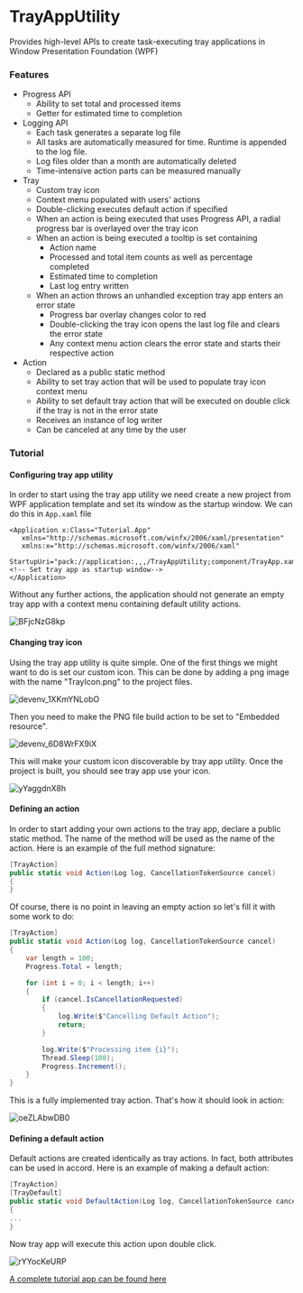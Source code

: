 # TrayAppUtility
Provides high-level APIs to create task-executing tray applications in Window Presentation Foundation (WPF)

### Features
- Progress API
  - Ability to set total and processed items
  - Getter for estimated time to completion
- Logging API
  - Each task generates a separate log file
  - All tasks are automatically measured for time. Runtime is appended to the log file.
  - Log files older than a month are automatically deleted
  - Time-intensive action parts can be measured manually
- Tray
  - Custom tray icon
  - Context menu populated with users' actions
  - Double-clicking executes default action if specified
  - When an action is being executed that uses Progress API, a radial progress bar is overlayed over the tray icon
  - When an action is being executed a tooltip is set containing
    - Action name
    - Processed and total item counts as well as percentage completed
    - Estimated time to completion
    - Last log entry written
  - When an action throws an unhandled exception tray app enters an error state
    - Progress bar overlay changes color to red
    - Double-clicking the tray icon opens the last log file and clears the error state
    - Any context menu action clears the error state and starts their respective action
- Action
  - Declared as a public static method
  - Ability to set tray action that will be used to populate tray icon context menu
  - Ability to set default tray action that will be executed on double click if the tray is not in the error state
  - Receives an instance of log writer
  - Can be canceled at any time by the user

### Tutorial

#### Configuring tray app utility
In order to start using the tray app utility we need create a new project from WPF application template and set its window as the startup window. We can do this in `App.xaml` file

```xaml
<Application x:Class="Tutorial.App"
   xmlns="http://schemas.microsoft.com/winfx/2006/xaml/presentation"
   xmlns:x="http://schemas.microsoft.com/winfx/2006/xaml"
   StartupUri="pack://application:,,,/TrayAppUtility;component/TrayApp.xaml"> <!-- Set tray app as startup window-->
</Application>
```

Without any further actions, the application should not generate an empty tray app with a context menu containing default utility actions.

![BFjcNzG8kp](https://github.com/Planktomas/TrayAppUtility/assets/94010480/1b12476c-37bc-48c1-9169-a75c83d24b0f)

#### Changing tray icon
Using the tray app utility is quite simple. One of the first things we might want to do is set our custom icon. This can be done by adding a png image with the name "TrayIcon.png" to the project files.

![devenv_1XKmYNLobO](https://github.com/Planktomas/TrayAppUtility/assets/94010480/85371a29-36b9-4305-acb0-603bcef0bc37)

Then you need to make the PNG file build action to be set to "Embedded resource".

![devenv_6D8WrFX9iX](https://github.com/Planktomas/TrayAppUtility/assets/94010480/f7439bf3-a86c-4a8b-a856-80a65af8c859)

This will make your custom icon discoverable by tray app utility. Once the project is built, you should see tray app use your icon.

![yYaggdnX8h](https://github.com/Planktomas/TrayAppUtility/assets/94010480/ac686bb0-3f0e-475c-822a-ffe4117aa07a)

#### Defining an action
In order to start adding your own actions to the tray app, declare a public static method. The name of the method will be used as the name of the action. Here is an example of the full method signature:
```cs
[TrayAction]
public static void Action(Log log, CancellationTokenSource cancel)
{
}
```

Of course, there is no point in leaving an empty action so let's fill it with some work to do:
```cs
[TrayAction]
public static void Action(Log log, CancellationTokenSource cancel)
{
    var length = 100;
    Progress.Total = length;

    for (int i = 0; i < length; i++)
    {
        if (cancel.IsCancellationRequested)
        {
            log.Write($"Cancelling Default Action");
            return;
        }

        log.Write($"Processing item {i}");
        Thread.Sleep(100);
        Progress.Increment();
    }
}
```

This is a fully implemented tray action. That's how it should look in action:

![oeZLAbwDB0](https://github.com/Planktomas/TrayAppUtility/assets/94010480/8fc88b2d-3910-4d0d-b910-1b43784cca55)

#### Defining a default action
Default actions are created identically as tray actions. In fact, both attributes can be used in accord. Here is an example of making a default action:
```cs
[TrayAction]
[TrayDefault]
public static void DefaultAction(Log log, CancellationTokenSource cancel)
{
...
}
```

Now tray app will execute this action upon double click.

![rYYocKeURP](https://github.com/Planktomas/TrayAppUtility/assets/94010480/12add970-f7b7-4591-885e-cafce8200d3a)

[A complete tutorial app can be found here](https://github.com/Planktomas/TrayAppUtility/tree/main/Tutorial)
